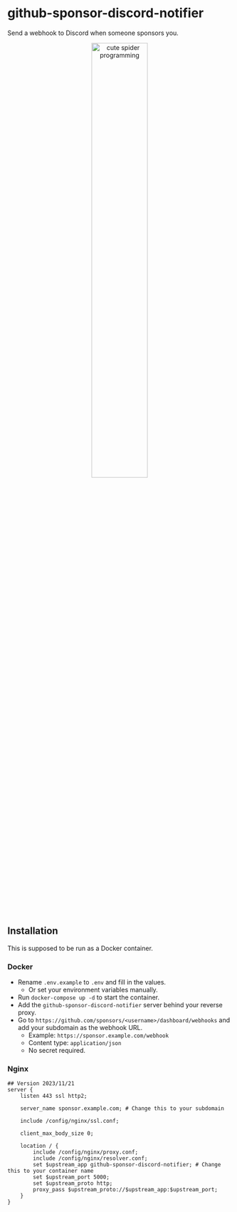 # github-sponsor-discord-notifier

Send a webhook to Discord when someone sponsors you.

<p align="center">
    <img alt="cute spider programming" src="https://github.com/TheLovinator1/github-sponsor-discord-notifier/blob/master/.github/example.png?raw=true" loading="lazy" width="50%" height="50%" />
</p>

## Installation

This is supposed to be run as a Docker container.

### Docker

- Rename `.env.example` to `.env` and fill in the values.
  - Or set your environment variables manually.
- Run `docker-compose up -d` to start the container.
- Add the `github-sponsor-discord-notifier` server behind your reverse proxy.
- Go to `https://github.com/sponsors/<username>/dashboard/webhooks` and add your subdomain as the webhook URL.
  - Example: `https://sponsor.example.com/webhook`
  - Content type: `application/json`
  - No secret required.

### Nginx

```nginx
## Version 2023/11/21
server {
    listen 443 ssl http2;

    server_name sponsor.example.com; # Change this to your subdomain

    include /config/nginx/ssl.conf;

    client_max_body_size 0;

    location / {
        include /config/nginx/proxy.conf;
        include /config/nginx/resolver.conf;
        set $upstream_app github-sponsor-discord-notifier; # Change this to your container name
        set $upstream_port 5000;
        set $upstream_proto http;
        proxy_pass $upstream_proto://$upstream_app:$upstream_port;
    }
}
```
